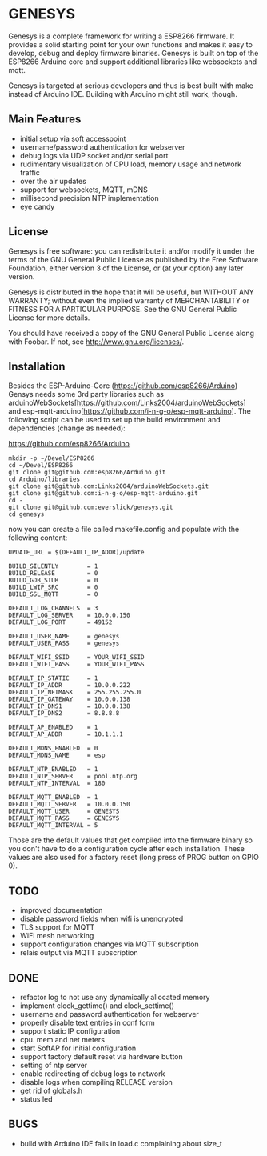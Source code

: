 # GENESYS

Genesys is a complete framework for writing a ESP8266 firmware. It provides
a solid starting point for your own functions and makes it easy to develop,
debug and deploy firmware binaries. Genesys is built on top of the ESP8266
Arduino core and support additional libraries like websockets and mqtt.

Genesys is targeted at serious developers and thus is best built with
make instead of Arduino IDE. Building with Arduino might still work, though.

Main Features
-------------
* initial setup via soft accesspoint
* username/password authentication for webserver
* debug logs via UDP socket and/or serial port
* rudimentary visualization of CPU load, memory usage and network traffic
* over the air updates
* support for websockets, MQTT, mDNS
* millisecond precision NTP implementation
* eye candy

License
-------
Genesys is free software: you can redistribute it and/or modify
it under the terms of the GNU General Public License as published by
the Free Software Foundation, either version 3 of the License, or
(at your option) any later version.

Genesys is distributed in the hope that it will be useful,
but WITHOUT ANY WARRANTY; without even the implied warranty of
MERCHANTABILITY or FITNESS FOR A PARTICULAR PURPOSE.  See the
GNU General Public License for more details.

You should have received a copy of the GNU General Public License
along with Foobar.  If not, see <http://www.gnu.org/licenses/>.

Installation
------------
Besides the ESP-Arduino-Core (https://github.com/esp8266/Arduino) Gensys
needs some 3rd party libraries such as arduinoWebSockets[https://github.com/Links2004/arduinoWebSockets] and esp-mqtt-arduino[https://github.com/i-n-g-o/esp-mqtt-arduino]. The following script can be
used to set up the build environment and dependencies (change as needed):

https://github.com/esp8266/Arduino

```
mkdir -p ~/Devel/ESP8266
cd ~/Devel/ESP8266
git clone git@github.com:esp8266/Arduino.git
cd Arduino/libraries
git clone git@github.com:Links2004/arduinoWebSockets.git
git clone git@github.com:i-n-g-o/esp-mqtt-arduino.git
cd -
git clone git@github.com:everslick/genesys.git
cd genesys

```

now you can create a file called makefile.config and populate with the
following content:

```
UPDATE_URL = $(DEFAULT_IP_ADDR)/update

BUILD_SILENTLY        = 1
BUILD_RELEASE         = 0
BUILD_GDB_STUB        = 0
BUILD_LWIP_SRC        = 0
BUILD_SSL_MQTT        = 0

DEFAULT_LOG_CHANNELS  = 3
DEFAULT_LOG_SERVER    = 10.0.0.150
DEFAULT_LOG_PORT      = 49152

DEFAULT_USER_NAME     = genesys
DEFAULT_USER_PASS     = genesys

DEFAULT_WIFI_SSID     = YOUR_WIFI_SSID
DEFAULT_WIFI_PASS     = YOUR_WIFI_PASS

DEFAULT_IP_STATIC     = 1
DEFAULT_IP_ADDR       = 10.0.0.222
DEFAULT_IP_NETMASK    = 255.255.255.0
DEFAULT_IP_GATEWAY    = 10.0.0.138
DEFAULT_IP_DNS1       = 10.0.0.138
DEFAULT_IP_DNS2       = 8.8.8.8

DEFAULT_AP_ENABLED    = 1
DEFAULT_AP_ADDR       = 10.1.1.1

DEFAULT_MDNS_ENABLED  = 0
DEFAULT_MDNS_NAME     = esp

DEFAULT_NTP_ENABLED   = 1
DEFAULT_NTP_SERVER    = pool.ntp.org
DEFAULT_NTP_INTERVAL  = 180

DEFAULT_MQTT_ENABLED  = 1
DEFAULT_MQTT_SERVER   = 10.0.0.150
DEFAULT_MQTT_USER     = GENESYS
DEFAULT_MQTT_PASS     = GENESYS
DEFAULT_MQTT_INTERVAL = 5
```

Those are the default values that get compiled into the firmware binary so
you don't have to do a configuration cycle after each installation. These
values are also used for a factory reset (long press of PROG button on GPIO 0).

TODO
----
* improved documentation
* disable password fields when wifi is unencrypted
* TLS support for MQTT
* WiFi mesh networking
* support configuration changes via MQTT subscription
* relais output via MQTT subscription

DONE
----
* refactor log to not use any dynamically allocated memory
* implement clock_gettime() and clock_settime()
* username and password authentication for webserver
* properly disable text entries in conf form
* support static IP configuration
* cpu. mem and net meters
* start SoftAP for initial configuration
* support factory default reset via hardware button
* setting of ntp server
* enable redirecting of debug logs to network
* disable logs when compiling RELEASE version
* get rid of globals.h
* status led

BUGS
----
* build with Arduino IDE fails in load.c complaining about size_t
